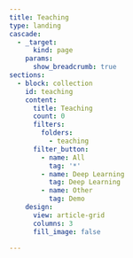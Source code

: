 ```yaml
---
title: Teaching
type: landing
cascade:
  - _target:
      kind: page
    params:
      show_breadcrumb: true
sections:
  - block: collection
    id: teaching
    content:
      title: Teaching
      count: 0
      filters:
        folders:
          - teaching
      filter_button:
        - name: All
          tag: '*'
        - name: Deep Learning
          tag: Deep Learning
        - name: Other
          tag: Demo
    design:
      view: article-grid
      columns: 3
      fill_image: false
  
---
```

